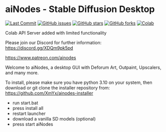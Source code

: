 # aiNodes - Stable Diffusion Desktop

<p align="left">
<a href="https://github.com/XmYx/ainodes-pyside/commits"><img alt="Last Commit" src="https://img.shields.io/github/last-commit/XmYx/ainodes-pyside"></a>
<a href="https://github.com/XmYx/ainodes-pyside/issues"><img alt="GitHub issues" src="https://img.shields.io/github/issues/XmYx/ainodes-pyside"></a>
<a href="https://github.com/XmYx/ainodes-pyside/stargazers"><img alt="GitHub stars" src="https://img.shields.io/github/stars/XmYx/ainodes-pyside"></a>
<a href="https://github.com/XmYx/ainodes-pyside/network"><img alt="GitHub forks" src="https://img.shields.io/github/forks/XmYx/ainodes-pyside"></a>
<a href="https://github.com/XmYx/ainodes-pyside/blob/main/aiNodes_webAPI_colab_v0_0_2_public.ipynb"><img alt="Colab" src="https://colab.research.google.com/assets/colab-badge.svg"></a>  
</p>

Colab API Server added with limited functionality

Please join our Discord for further information: https://discord.gg/XDQm9pk5pd

https://www.patreon.com/ainodes

Welcome to aiNodes, a desktop GUI with Deforum Art, Outpaint, Upscalers, and many more.

To install, please make sure you have python 3.10 on your system, then download or git clone the installer repository from:
https://github.com/XmYx/ainodes-installer

- run start.bat
- press install all
- restart launcher
- download a vanilla SD models (optional)
- press start aiNodes
